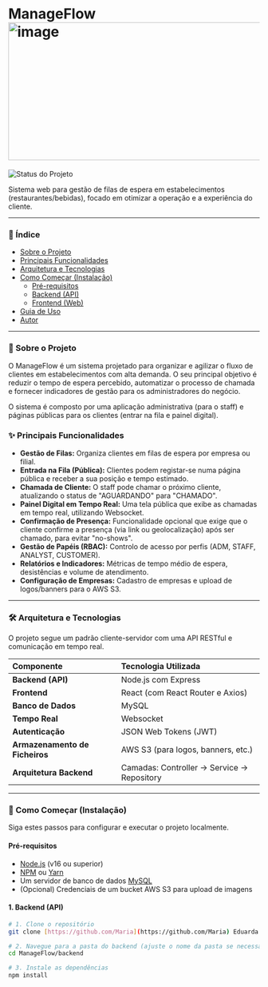  # ManageFlow <img width="511" height="276" alt="image" src="https://github.com/user-attachments/assets/7bd6c4e9-3689-4760-8a40-00bfa77f138b" />

![Status do Projeto](https://img.shields.io/badge/Status-Concluído%20(TCC)-brightgreen)

Sistema web para gestão de filas de espera em estabelecimentos (restaurantes/bebidas), focado em otimizar a operação e a experiência do cliente. 

---

### 📖 Índice

- [Sobre o Projeto](#-sobre-o-projeto)
- [Principais Funcionalidades](#-principais-funcionalidades)
- [Arquitetura e Tecnologias](#-arquitetura-e-tecnologias)
- [Como Começar (Instalação)](#-como-começar-instalação)
  - [Pré-requisitos](#pré-requisitos)
  - [Backend (API)](#backend-api)
  - [Frontend (Web)](#frontend-web)
- [Guia de Uso](#-guia-de-uso)
- [Autor](#-autor)

---

### 🎯 Sobre o Projeto

O ManageFlow é um sistema projetado para organizar e agilizar o fluxo de clientes em estabelecimentos com alta demanda. O seu principal objetivo é reduzir o tempo de espera percebido, automatizar o processo de chamada e fornecer indicadores de gestão para os administradores do negócio. 

O sistema é composto por uma aplicação administrativa (para o staff) e páginas públicas para os clientes (entrar na fila e painel digital). 

### ✨ Principais Funcionalidades

- **Gestão de Filas:** Organiza clientes em filas de espera por empresa ou filial.
- **Entrada na Fila (Pública):** Clientes podem registar-se numa página pública e receber a sua posição e tempo estimado. 
- **Chamada de Cliente:** O staff pode chamar o próximo cliente, atualizando o status de "AGUARDANDO" para "CHAMADO". 
- **Painel Digital em Tempo Real:** Uma tela pública que exibe as chamadas em tempo real, utilizando Websocket. 
- **Confirmação de Presença:** Funcionalidade opcional que exige que o cliente confirme a presença (via link ou geolocalização) após ser chamado, para evitar "no-shows". 
- **Gestão de Papéis (RBAC):** Controlo de acesso por perfis (ADM, STAFF, ANALYST, CUSTOMER). 
- **Relatórios e Indicadores:** Métricas de tempo médio de espera, desistências e volume de atendimento. 
- **Configuração de Empresas:** Cadastro de empresas e upload de logos/banners para o AWS S3. 

---

### 🛠️ Arquitetura e Tecnologias

O projeto segue um padrão cliente-servidor com uma API RESTful e comunicação em tempo real.

| Componente | Tecnologia Utilizada |
| :--- | :--- |
| **Backend (API)** | Node.js com Express |
| **Frontend** | React (com React Router e Axios) |
| **Banco de Dados** | MySQL  |
| **Tempo Real** | Websocket |
| **Autenticação** | JSON Web Tokens (JWT)  |
| **Armazenamento de Ficheiros** | AWS S3 (para logos, banners, etc.)  |
| **Arquitetura Backend** | Camadas: Controller → Service → Repository  |

---

### 🏁 Como Começar (Instalação)

Siga estes passos para configurar e executar o projeto localmente.

#### Pré-requisitos

- [Node.js](https://nodejs.org/) (v16 ou superior)
- [NPM](https://www.npmjs.com/) ou [Yarn](https://yarnpkg.com/)
- Um servidor de banco de dados [MySQL](https://www.mysql.com/)
- (Opcional) Credenciais de um bucket AWS S3 para upload de imagens 

#### 1. Backend (API)

```bash
# 1. Clone o repositório
git clone [https://github.com/Maria](https://github.com/Maria) Eduarda Lustre/ManageFlow.git 

# 2. Navegue para a pasta do backend (ajuste o nome da pasta se necessário)
cd ManageFlow/backend

# 3. Instale as dependências
npm install

